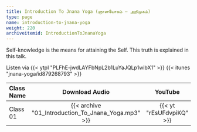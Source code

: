 ```yaml
---
title: Introduction To Jnana Yoga (ஞானயோகம் – அறிமுகம்)
type: page
name: introduction-to-jnana-yoga
weight: 220
archiveitemid: IntroductionToJnanaYoga
---
```


Self-knowledge is the means for attaining the Self. This truth is explained in this talk.

Listen via {{< ytpl "PLFhE-jwdLAYFbNpL2b1LuYaJQLp1wibX1" >}} {{< itunes "jnana-yoga/id879268793" >}}

Class Name | Download Audio | YouTube
:---|:---:|:---:
Class 01 | {{< archive "01_Introduction_To_Jnana_Yoga.mp3" >}} | {{< yt "rEsUFdvpiKQ" >}}
